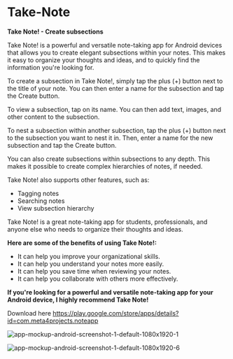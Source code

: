 # Take-Note
**Take Note! - Create subsections**

Take Note! is a powerful and versatile note-taking app for Android devices that allows you to create elegant subsections within your notes. This makes it easy to organize your thoughts and ideas, and to quickly find the information you're looking for.

To create a subsection in Take Note!, simply tap the plus (+) button next to the title of your note. You can then enter a name for the subsection and tap the Create button.

To view a subsection, tap on its name. You can then add text, images, and other content to the subsection.

To nest a subsection within another subsection, tap the plus (+) button next to the subsection you want to nest it in. Then, enter a name for the new subsection and tap the Create button.

You can also create subsections within subsections to any depth. This makes it possible to create complex hierarchies of notes, if needed.

Take Note! also supports other features, such as:

* Tagging notes
* Searching notes
* View subsection hierarchy

Take Note! is a great note-taking app for students, professionals, and anyone else who needs to organize their thoughts and ideas.

**Here are some of the benefits of using Take Note!:**

* It can help you improve your organizational skills.
* It can help you understand your notes more easily.
* It can help you save time when reviewing your notes.
* It can help you collaborate with others more effectively.

**If you're looking for a powerful and versatile note-taking app for your Android device, I highly recommend Take Note!**

Download here https://play.google.com/store/apps/details?id=com.meta4projects.noteapp

![app-mockup-android-screenshot-1-default-1080x1920-1](https://github.com/Ahmadu-Suleiman/Take-Note/assets/81268745/95ff2451-fbd3-47cb-8752-2c5d476b8ca2)

![app-mockup-android-screenshot-1-default-1080x1920-6](https://github.com/Ahmadu-Suleiman/Take-Note/assets/81268745/ecc8ad41-0472-47b7-8c74-50da2cd79f35)
